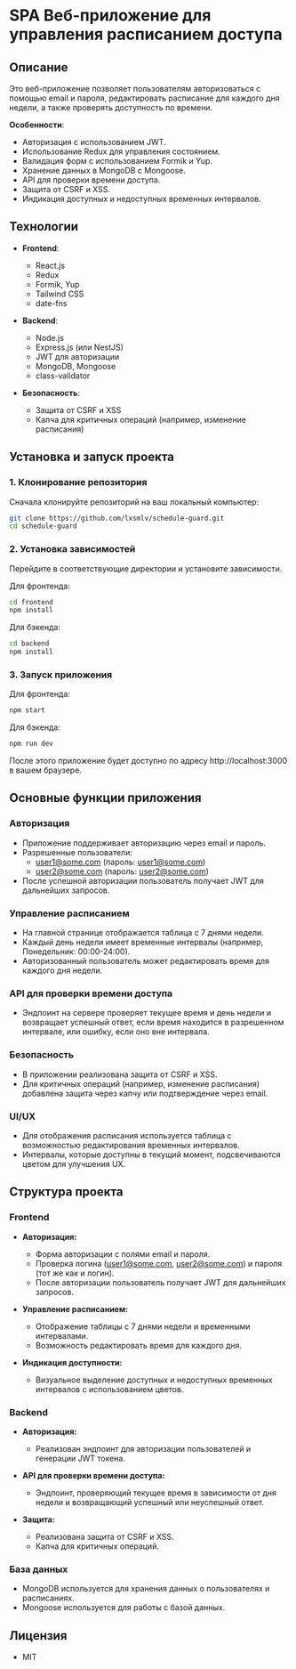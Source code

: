 # SPA Веб-приложение для управления расписанием доступа

## Описание

Это веб-приложение позволяет пользователям авторизоваться с помощью email и пароля, редактировать расписание для каждого дня недели, а также проверять доступность по времени.

**Особенности**:
- Авторизация с использованием JWT.
- Использование Redux для управления состоянием.
- Валидация форм с использованием Formik и Yup.
- Хранение данных в MongoDB с Mongoose.
- API для проверки времени доступа.
- Защита от CSRF и XSS.
- Индикация доступных и недоступных временных интервалов.

## Технологии

- **Frontend**:
    - React.js
    - Redux
    - Formik, Yup
    - Tailwind CSS
    - date-fns

- **Backend**:
    - Node.js
    - Express.js (или NestJS)
    - JWT для авторизации
    - MongoDB, Mongoose
    - class-validator

- **Безопасность**:
    - Защита от CSRF и XSS
    - Капча для критичных операций (например, изменение расписания)

## Установка и запуск проекта

### 1. Клонирование репозитория

Сначала клонируйте репозиторий на ваш локальный компьютер:

```bash
git clone https://github.com/lxsmlv/schedule-guard.git
cd schedule-guard
```

### 2. Установка зависимостей

Перейдите в соответствующие директории и установите зависимости.

Для фронтенда:
```bash
cd frontend
npm install
```

Для бэкенда:
```bash
cd backend
npm install
```

### 3. Запуск приложения

Для фронтенда:
```bash
npm start
```

Для бэкенда:
```bash
npm run dev
```

После этого приложение будет доступно по адресу http://localhost:3000 в вашем браузере.

## Основные функции приложения

### Авторизация
- Приложение поддерживает авторизацию через email и пароль.
- Разрешенные пользователи:
  - user1@some.com (пароль: user1@some.com)
  - user2@some.com (пароль: user2@some.com)
- После успешной авторизации пользователь получает JWT для дальнейших запросов.

### Управление расписанием
- На главной странице отображается таблица с 7 днями недели.
- Каждый день недели имеет временные интервалы (например, Понедельник: 00:00-24:00).
- Авторизованный пользователь может редактировать время для каждого дня недели.

### API для проверки времени доступа
- Эндпоинт на сервере проверяет текущее время и день недели и возвращает успешный ответ, если время находится в разрешенном интервале, или ошибку, если оно вне интервала.

### Безопасность
- В приложении реализована защита от CSRF и XSS.
- Для критичных операций (например, изменение расписания) добавлена защита через капчу или подтверждение через email.

### UI/UX
- Для отображения расписания используется таблица с возможностью редактирования временных интервалов.
- Интервалы, которые доступны в текущий момент, подсвечиваются цветом для улучшения UX.

## Структура проекта

### Frontend

- **Авторизация:**
  - Форма авторизации с полями email и пароля.
  - Проверка логина (user1@some.com, user2@some.com) и пароля (тот же как и логин).
  - После авторизации пользователь получает JWT для дальнейших запросов.

- **Управление расписанием:**
    - Отображение таблицы с 7 днями недели и временными интервалами.
    - Возможность редактировать время для каждого дня.

- **Индикация доступности:**
    - Визуальное выделение доступных и недоступных временных интервалов с использованием цветов.

### Backend

- **Авторизация:**
    - Реализован эндпоинт для авторизации пользователей и генерации JWT токена.

- **API для проверки времени доступа:**
    - Эндпоинт, проверяющий текущее время в зависимости от дня недели и возвращающий успешный или неуспешный ответ.

- **Защита:**
    - Реализована защита от CSRF и XSS.
    - Капча для критичных операций.

### База данных
- MongoDB используется для хранения данных о пользователях и расписаниях.
- Mongoose используется для работы с базой данных.

## Лицензия

- MIT